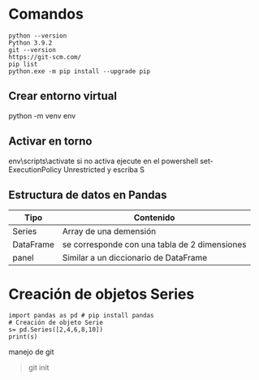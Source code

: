 # Comandos
```
python --version
Python 3.9.2
git --version
https://git-scm.com/
pip list
python.exe -m pip install --upgrade pip
```
## Crear entorno virtual 
python -m venv env
## Activar en torno
env\scripts\activate
si no activa ejecute en el powershell
set-ExecutionPolicy Unrestricted
y escriba S

## Estructura de datos en Pandas
| Tipo      | Contenido                                     |
| --------- | --------------------------------------------- |
| Series    | Array de una demensión                        |
| DataFrame | se corresponde con una tabla de 2 dimensiones |
| panel     | Similar a un diccionario de DataFrame         |

# Creación de objetos Series
```
import pandas as pd # pip install pandas
# Creación de objeto Serie
s= pd.Series([2,4,6,8,10])
print(s)

```
manejo de git
>git init